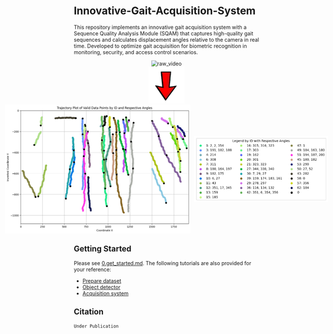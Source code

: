 # Innovative-Gait-Acquisition-System
This repository implements an innovative gait acquisition system with a Sequence Quality Analysis Module (SQAM) that captures high-quality gait sequences and calculates displacement angles relative to the camera in real time. Developed to optimize gait acquisition for biometric recognition in monitoring, security, and access control scenarios.


<div style="text-align: center;">
  <img src="./assets/853889-hd_1920_1080_25fps.gif" alt="raw_video" width="600" height="338">
  <br>
  <img src="./assets/Red-arrow.png" alt="arrow" width="100" height="100">
  <br>
  <div style="display: flex; justify-content: center; align-items: center;">
    <img src="./assets/filtered_data.png" alt="filter_data" width="513" height="350" style="margin-right: 5px;">
    <img src="./assets/filtered_data_legend.png" alt="legend_and_angles" width="364" height="180" style="margin-left: 5px;">
  </div>
</div>


## Getting Started
Please see [0.get_started.md](docs/0.get_started.md). The following tutorials are also provided for your reference:
- [Prepare dataset](docs/1.prepare_dataset.md)
- [Object detector](docs/2.prepare_object_detector.md)
- [Acquisition system](docs/3.prepare_acquisition_system.md)


## Citation
```
Under Publication
```